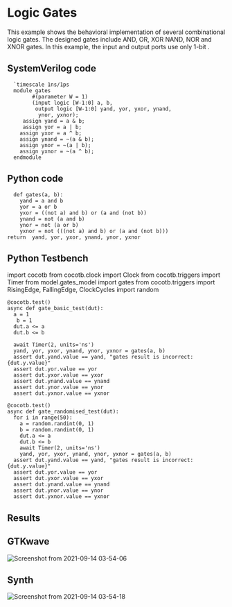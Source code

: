 # Logic Gates

This example shows the behavioral implementation of several combinational logic gates. 
The designed gates include AND, OR, XOR NAND, NOR and XNOR gates. 
In this example, the input and output ports use only 1-bit .

## SystemVerilog code

      `timescale 1ns/1ps
      module gates
            #(parameter W = 1)
            (input logic [W-1:0] a, b,
             output logic [W-1:0] yand, yor, yxor, ynand,
              ynor, yxnor);
         assign yand = a & b;
         assign yor = a | b;
        assign yxor = a ^ b;
        assign ynand = ~(a & b);
        assign ynor = ~(a | b);
        assign yxnor = ~(a ^ b);
      endmodule
      
## Python code

      def gates(a, b):
        yand = a and b
        yor = a or b
        yxor = ((not a) and b) or (a and (not b))
        ynand = not (a and b)
        ynor = not (a or b)
        yxnor = not (((not a) and b) or (a and (not b)))
    return  yand, yor, yxor, ynand, ynor, yxnor

## Python Testbench

  import cocotb
  from cocotb.clock import Clock
    from cocotb.triggers import Timer
     from model.gates_model import gates
    from cocotb.triggers import RisingEdge, FallingEdge, ClockCycles
    import random

    @cocotb.test()
    async def gate_basic_test(dut):
      a = 1
       b = 1
      dut.a <= a
      dut.b <= b

      await Timer(2, units='ns')
      yand, yor, yxor, ynand, ynor, yxnor = gates(a, b)
      assert dut.yand.value == yand, "gates result is incorrect: {dut.y.value}"
      assert dut.yor.value == yor
      assert dut.yxor.value == yxor
      assert dut.ynand.value == ynand
      assert dut.ynor.value == ynor
      assert dut.yxnor.value == yxnor

    @cocotb.test()
    async def gate_randomised_test(dut):
      for i in range(50):
        a = random.randint(0, 1)
        b = random.randint(0, 1)
        dut.a <= a
        dut.b <= b
        await Timer(2, units='ns')
        yand, yor, yxor, ynand, ynor, yxnor = gates(a, b)
      assert dut.yand.value == yand, "gates result is incorrect: {dut.y.value}"
      assert dut.yor.value == yor
      assert dut.yxor.value == yxor
      assert dut.ynand.value == ynand
      assert dut.ynor.value == ynor
      assert dut.yxnor.value == yxnor
      
## Results
## GTKwave
![Screenshot from 2021-09-14 03-54-06](https://user-images.githubusercontent.com/88589656/133187229-7902133b-9d53-4e2b-87e8-2781542bf1a1.png)

## Synth
![Screenshot from 2021-09-14 03-54-18](https://user-images.githubusercontent.com/88589656/133187254-7d500eb9-d6a9-4e1e-af04-d144567b2d83.png)
